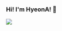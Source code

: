 ### Hi! I'm HyeonA! 👋

<!--
**BaeHyeonA/BaeHyeonA** is a ✨ _special_ ✨ repository because its `README.md` (this file) appears on your GitHub profile.

Here are some ideas to get you started:

- 🔭 I’m currently working on ...
- 🌱 I’m currently learning ...
- 👯 I’m looking to collaborate on ...
- 🤔 I’m looking for help with ...
- 💬 Ask me about ...
- 📫 How to reach me: ...
- 😄 Pronouns: ...
- ⚡ Fun fact: ...
-->
<a href="https://www.instagram.com/bya0418/?next=%2F" target="_blank"><img src="https://img.shields.io/badge/bya0418-FE2EF7?style=flat-square&logo=E4405F&logoColor=FE2EF7"/></a>
